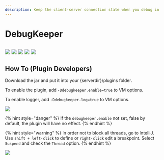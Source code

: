 ```yaml
---
description: Keep the client-server connection state when you debug in IntelliJ.
---
```


# DebugKeeper

## ![](https://img.shields.io/tokei/lines/github/Ba1oretto/DebugKeeper?style=plastic) ![](https://img.shields.io/github/license/Ba1oretto/DebugKeeper?style=plastic) ![](https://img.shields.io/github/v/release/Ba1oretto/DebugKeeper?style=plastic) ![](https://img.shields.io/github/last-commit/Ba1oretto/DebugKeeper?style=plastic) ![](https://img.shields.io/github/languages/top/Ba1oretto/DebugKeeper?style=plastic)

## How To (Plugin Developers)

Download the jar and put it into your {serverdir}/plugins folder.

To enable the plugin, add `-Ddebugkeeper.enable=true` to VM options.

To enable logger, add `-Ddebugkeeper.log=true` to VM options.

![](https://user-images.githubusercontent.com/66552396/184092412-98b23be7-6ccd-4149-ba8a-be4c13a7caf0.png)

{% hint style="danger" %}
If the `debugkeeper.enable` not set, false by default, the plugin will have no effect.
{% endhint %}

{% hint style="warning" %}
In order not to block all threads, go to IntelliJ. Use `shift + left-click` to define or `right-click` edit a breakpoint. Select `Suspend` and check the `Thread` option.
{% endhint %}

![](https://user-images.githubusercontent.com/66552396/184091669-e340e4a3-b464-4f02-87cd-4ed75fc58eba.gif)
